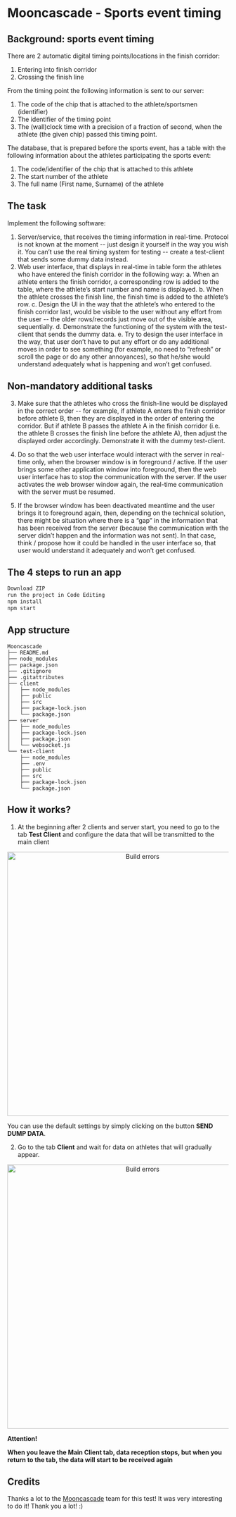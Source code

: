# Mooncascade - Sports event timing  

## Background: sports event timing
There are 2 automatic digital timing points/locations in the finish corridor:
1. Entering into finish corridor
2. Crossing the finish line

From the timing point the following information is sent to our server:
1. The code of the chip that is attached to the athlete/sportsmen (identifier)
2. The identifier of the timing point
3. The (wall)clock time with a precision of a fraction of second, when the athlete (the given
chip) passed this timing point.

The database, that is prepared before the sports event, has a table with the following information
about the athletes participating the sports event:
1. The code/identifier of the chip that is attached to this athlete
2. The start number of the athlete
3. The full name (First name, Surname) of the athlete

## The task
Implement the following software:
1. Server/service, that receives the timing information in real-time. Protocol is not known at the
    moment -- just design it yourself in the way you wish it. You can’t use the real timing system
    for testing -- create a test-client that sends some dummy data instead.
2. Web user interface, that displays in real-time in table form the athletes who have entered the
finish corridor in the following way:
    a. When an athlete enters the finish corridor, a corresponding row is added to the table,
    where the athlete’s start number and name is displayed.
    b. When the athlete crosses the finish line, the finish time is added to the athlete’s row.
    c. Design the UI in the way that the athlete’s who entered to the finish corridor last,
    would be visible to the user without any effort from the user -- the older rows/records
    just move out of the visible area, sequentially.
    d. Demonstrate the functioning of the system with the test-client that sends the dummy
    data.
    e. Try to design the user interface in the way, that user don’t have to put any effort or do
    any additional moves in order to see something (for example, no need to “refresh” or
    scroll the page or do any other annoyances), so that he/she would understand
    adequately what is happening and won’t get confused.

## Non-mandatory additional tasks
3. Make sure that the athletes who cross the finish-line would be displayed in the correct
    order -- for example, if athlete A enters the finish corridor before athlete B, then they are
    displayed in the order of entering the corridor. But if athlete B passes the athlete A in the
    finish corridor (i.e. the athlete B crosses the finish line before the athlete A), then adjust
    the displayed order accordingly. Demonstrate it with the dummy test-client.

4. Do so that the web user interface would interact with the server in real-time only, when
    the browser window is in foreground / active. If the user brings some other application
    window into foreground, then the web user interface has to stop the communication with
    the server. If the user activates the web browser window again, the real-time
    communication with the server must be resumed.

5. If the browser window has been deactivated meantime and the user brings it to
    foreground again, then, depending on the technical solution, there might be situation
    where there is a “gap” in the information that has been received from the server
    (because the communication with the server didn’t happen and the information was not
    sent). In that case, think / propose how it could be handled in the user interface so, that
    user would understand it adequately and won’t get confused.

## The 4 steps to run an app

```sh
Download ZIP
run the project in Code Editing
npm install
npm start
```
## App structure
```
Mooncascade
├── README.md
├── node_modules
├── package.json
├── .gitignore
├── .gitattributes
├── client
│   ├── node_modules
│   ├── public
│   ├── src
│   ├── package-lock.json
│   └── package.json
├── server
│   ├── node_modules
│   ├── package-lock.json
│   ├── package.json
│   └── websocket.js
└── test-client
    ├── node_modules
    ├── .env
    ├── public
    ├── src
    ├── package-lock.json
    └── package.json
```
## How it works? 

1. At the beginning after 2 clients and server start, you need to go to the tab **Test Client** and configure the data that will be transmitted to the main client

<p align='center'>
    <img src='https://drive.google.com/uc?export=view&id=1mwKldGMmkcSyd8NTemxHXhbvC1zSBxWp?hl=ru' width='600' alt='Build errors'>
</p>

You can use the default settings by simply clicking on the button  **SEND DUMP DATA**.

2. Go to the tab **Client** and wait for data on athletes that will gradually appear.

<p align='center'>
    <img src='https://cdn.jsdelivr.net/gh/marionebl/create-react-app@9f6282671c54f0874afd37a72f6689727b562498/screencast-error.svg' width='600' alt='Build errors'>
</p>

**Attention!**

**When you leave the Main Client tab, data reception stops, but when you return to the tab, the data will start to be received again**

## Credits

Thanks a lot to the [Mooncascade](https://mooncascade.com/about) team for this test! 
It was very interesting to do it!
Thank you a lot! :)
